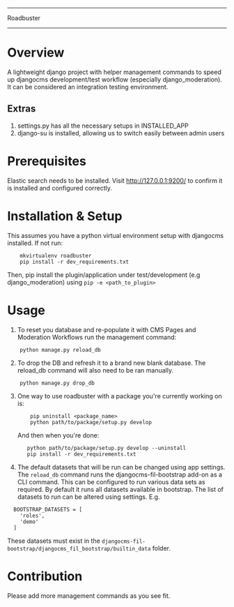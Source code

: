 *********************
Roadbuster
*********************

Overview
============
A lightweight django project with helper management commands to speed up djangocms development/test workflow (especially django_moderation). It can be considered an integration testing environment.

Extras
---------
1) settings.py has all the necessary setups in INSTALLED_APP
2) django-su is installed, allowing us to switch easily between admin users


Prerequisites
============
Elastic search needs to be installed. Visit http://127.0.0.1:9200/ to confirm it is installed and configured correctly.


Installation & Setup
============

This assumes you have a python virtual environment setup with djangocms installed. If not run:

```
    mkvirtualenv roadbuster
    pip install -r dev_requirements.txt
```


Then, pip install the plugin/application under test/development (e.g django_moderation) using ```pip -e <path_to_plugin>```


Usage
==========

1) To reset you database and re-populate it with CMS Pages and Moderation Workflows run the management command:

``` 
    python manage.py reload_db
```

2) To drop the DB and refresh it to a brand new blank database. The reload_db command will also need to be ran manually.
``` 
    python manage.py drop_db
```

3) One way to use roadbuster with a package you're currently working on is:
   ```
       pip uninstall <package_name>
       python path/to/package/setup.py develop
   ```
   And then when you're done:
   ```
      python path/to/package/setup.py develop --uninstall
      pip install -r dev_requirements.txt
   ```

4) The default datasets that will be run can be changed using app settings. The `reload_db` command runs the djangocms-fil-bootstrap add-on as a CLI command. This can be configured to run various data sets as required. By default it runs all datasets available in bootstrap. The list of datasets to run can be altered using settings. E.g. 

  ```
    BOOTSTRAP_DATASETS = [
      'roles',
      'demo'
    ]
  ```

These datasets must exist in the `djangocms-fil-bootstrap/djangocms_fil_bootstrap/builtin_data` folder. 


Contribution
=============

Please add more management commands as you see fit.
